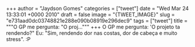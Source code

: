 
+++
author = "Jaydson Gomes"
categories = ["tweet"]
date = "Wed Mar 24 13:33:01 +0000 2010"
draft = false
image = "{TWEET_IMAGE}"
slug = "e731aad0dc03748821e288e090b08919e296dec9"
tags = ["tweet"]
title = """O GP me pergunta: "O proj..."""
+++
O GP me pergunta: 'O projeto ta rendendo?" Eu: "Sim, rendendo dor nas costas, dor de cabeça e muito stress". :P
